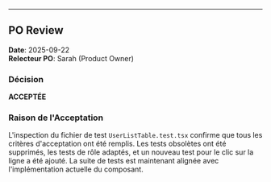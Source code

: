 ---

## PO Review

**Date**: 2025-09-22  
**Relecteur PO**: Sarah (Product Owner)

### Décision
**ACCEPTÉE**

### Raison de l'Acceptation
L'inspection du fichier de test `UserListTable.test.tsx` confirme que tous les critères d'acceptation ont été remplis. Les tests obsolètes ont été supprimés, les tests de rôle adaptés, et un nouveau test pour le clic sur la ligne a été ajouté. La suite de tests est maintenant alignée avec l'implémentation actuelle du composant.